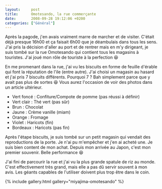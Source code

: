 ```yaml
---
layout:     post
title:      Omotesando, la rue commerçante
date:       2008-09-28 19:12:06 +0200
categories: ["Général"]
---
```


Après la pagode, j'en avais vraiment marre de marcher et de visiter. C'était déjà presque 16h00 et ça faisait 6h00
que je déambulais dans tous les sens. J'ai pris la décision d'aller au port et de rentrer mais en m'y dirigeant, je
suis tombé sur la rue Omotesando qui contient tous les magasins à touristes. J'ai joué mon rôle de touriste à la
perfection :laughing:

<!--more-->

En me promenant dans la rue, j'ai vu les biscuits en forme de feuille d'érable qui font la réputation de l'ile
(entre autre). J'ai choisi un magasin au hasard et j'ai pris 7 biscuits différents. Pourquoi 7 ? Bah simplement
parce que y avait pas plus de sortes :laughing: Vous aurez l'occasion de voir des photos dans un article ultérieur.

- Vert foncé : Confiture/Compote de pomme (pas réussi à définir)
- Vert clair : Thé vert (pas sûr)
- Brun : Chocolat
- Jaune : Crème vanille (miam)
- Orange : Fromage
- Violet : Haricots (fin)
- Bordeaux : Haricots (pas fin)

Après l'étape biscuits, je suis tombé sur un petit magasin qui vendait des reproductions de la porte. Je n'ai pu
m'empêcher et j'en ai acheté une. Je suis bien content de mon achat. Depuis mon arrivée au Japon, c'est mon premier
souvenir. Belle performance :laughing:

J'ai fini de parcourir la rue et j'ai vu la plus grande spatule de riz au monde. C'est effectivement très grand,
mais elle a pas dû servir souvent à mon avis. Les géants capables de l'utiliser doivent plus trop être dans le
coin.

{% include gallery.html gallery="miyajima-omotesando" %}